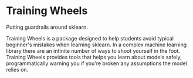 # Training Wheels

Putting guardrails around sklearn.

Training Wheels is a package designed to help students avoid typical beginner's
mistakes when learning sklearn. In a complex machine learning library there
are an infinite number of ways to shoot yourself in the foot. Training Wheels
provides tools that helps you learn about models safely, programmatically
warning you if you're broken any assumptions the model relies on.
